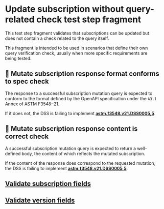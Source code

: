 # Update subscription without query-related check test step fragment

This test step fragment validates that subscriptions can be updated but does not contain a check related to the query itself.

This fragment is intended to be used in scenarios that define their own query verification check, usually when more specific requirements are being tested.

## 🛑 Mutate subscription response format conforms to spec check

The response to a successful subscription mutation query is expected to conform to the format defined by the OpenAPI specification under the `A3.1` Annex of ASTM F3548−21.

If it does not, the DSS is failing to implement **[astm.f3548.v21.DSS0005,5](../../../../../../../requirements/astm/f3548/v21.md)**.

## 🛑 Mutate subscription response content is correct check

A successful subscription mutation query is expected to return a well-defined body, the content of which reflects the mutated subscription.

If the content of the response does correspond to the requested mutation, the DSS is failing to implement **[astm.f3548.v21.DSS0005,5](../../../../../../../requirements/astm/f3548/v21.md)**.

## [Validate subscription fields](../validate/correctness.md)

## [Validate version fields](../validate/mutated.md)
